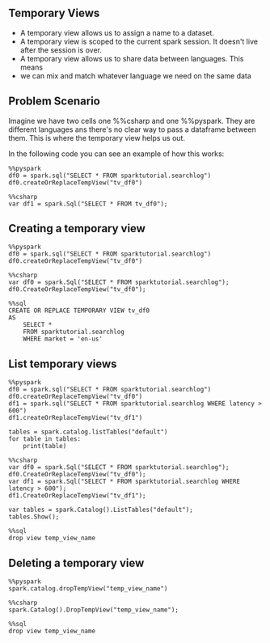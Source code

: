 
## Temporary Views


* A temporary view allows us to assign a name to a dataset.
* A temporary view is scoped to the current spark session. It doesn't
 live after the session is over.
* A temporary view allows us to share data between languages. This means
* we can mix and match whatever language we need on the same data



## Problem Scenario

Imagine we have two cells one %%csharp and one %%pyspark. They are different
languages ans there's no clear way to pass a dataframe between them. This
is where the temporary view helps us out.

In the following code you can see an example of how this works:

```
%%pyspark
df0 = spark.sql("SELECT * FROM sparktutorial.searchlog")
df0.createOrReplaceTempView("tv_df0")
```

```
%%csharp
var df1 = spark.Sql("SELECT * FROM tv_df0");
```

## Creating a temporary view

```
%%pyspark
df0 = spark.sql("SELECT * FROM sparktutorial.searchlog")
df0.createOrReplaceTempView("tv_df0")
```

```
%%csharp
var df0 = spark.Sql("SELECT * FROM sparktutorial.searchlog");
df0.CreateOrReplaceTempView("tv_df0"); 
```

```
%%sql
CREATE OR REPLACE TEMPORARY VIEW tv_df0
AS 
	SELECT * 
	FROM sparktutorial.searchlog
	WHERE market = 'en-us'
```


## List temporary views

```
%%pyspark
df0 = spark.sql("SELECT * FROM sparktutorial.searchlog")
df0.createOrReplaceTempView("tv_df0")
df1 = spark.sql("SELECT * FROM sparktutorial.searchlog WHERE latency > 600")
df1.createOrReplaceTempView("tv_df1")

tables = spark.catalog.listTables("default")
for table in tables:
    print(table)
```

```
%%csharp
var df0 = spark.Sql("SELECT * FROM sparktutorial.searchlog");
df0.CreateOrReplaceTempView("tv_df0");
var df1 = spark.Sql("SELECT * FROM sparktutorial.searchlog WHERE latency > 600");
df1.CreateOrReplaceTempView("tv_df1");

var tables = spark.Catalog().ListTables("default");
tables.Show();
```

```
%%sql
drop view temp_view_name
```

## Deleting a temporary view

```
%%pyspark
spark.catalog.dropTempView("temp_view_name")
```

```
%%csharp
spark.Catalog().DropTempView("temp_view_name");
```

```
%%sql
drop view temp_view_name
```

